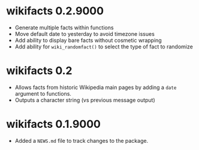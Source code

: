 # wikifacts 0.2.9000

* Generate multiple facts within functions
* Move default date to yesterday to avoid timezone issues
* Add ability to display bare facts without cosmetic wrapping
* Add ability for `wiki_randomfact()` to select the type of fact to randomize

# wikifacts 0.2

* Allows facts from historic Wikipedia main pages by adding a `date` argument to functions.
* Outputs a character string (vs previous message output)

# wikifacts 0.1.9000

* Added a `NEWS.md` file to track changes to the package.
